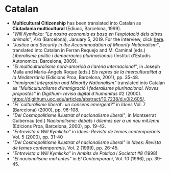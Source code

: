 # Catalan

- **Multicultural Citizenship** has been translated into Catalan as **Ciutadania multicultural** (Ediuoc, Barcelona, 1999).
- _"Will Kymlicka: "La nostra economia es basa en l'explotació dels altres animals"_, _Ara_ (Barcelona), January 5, 2019\. For the interview, click [here](https://www.ara.cat/dossier/Will-Kymlicka-economia-explotacio-animals_0_2156784336.html).
- _"Justice and Security in the Accommodation of Minority Nationalism"_, translated into Catalan in Ferran Requejo and M. Caminal (eds.) _Liberalisme politic i democracies plurinacionals_ (Institut d'Estudis Autonomics, Barcelona, 2009).
- _"El multiculturalisme nord-americà a l'arena internacional"_, in Joseph Maila and Maria-Àngels Roque (eds.) _Els reptes de la interculturalitat a la Mediterrània_ (Edicions Proa, Barcelona, 2001), pp. 35-48.
- _"Immigrant Integration and Minority Nationalism"_ translated into Catalan as _"Multiculturalisme d'immigració i federalisme plurinacional. Noves propostes"_ in _Digithum: revisa digital d'humanitas_ #2 (2000). <https://digithum.uoc.edu/articles/abstract/10.7238/d.v0i2.605/>.
- _"El `culturalisme liberal': un consens emergent?"_ in _Idees_ Vol. 7 (Barcelona) (2000), pp. 96-108.
- _"Del Cosmopolitisme il.lustrat al nacionalisme liberal"_, in Montserrat Guibernau (ed.) _Nacionalisme: debats i dilemes per a un nou mil.lenni_ (Edicions Proa, Barcelona, 2000), pp. 19-42.
- _"Entrevista a Will Kymlicka"_ in _Idees: Revista de temes contemporanis_ Vol. 5 (2000), pp. 31-40
- _"Del Cosmopolitisme il.lustrat al nacionalisme liberal"_ in _Idees: Revista de temes contemporanis_, Vol. 2 (1999), pp. 26-45.
- _"Entrevista a Will Kymlicka"_ in _Ambits de Politica i Societat #8_ (1998)
- _"El nacionalisme mal entès"_ in _El Contemporani_, Vol. 10 (1996), pp. 39-45.
